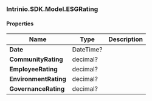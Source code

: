 [//]: # (CLASS:Intrinio.SDK.Model.ESGRating)

[//]: # (KIND:object)

### Intrinio.SDK.Model.ESGRating
#### Properties

[//]: # (START_DEFINITION)

Name | Type | Description
------------ | ------------- | -------------
**Date** | DateTime? |  &nbsp;
**CommunityRating** | decimal? |  &nbsp;
**EmployeeRating** | decimal? |  &nbsp;
**EnvironmentRating** | decimal? |  &nbsp;
**GovernanceRating** | decimal? |  &nbsp;

[//]: # (END_DEFINITION)


